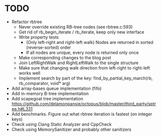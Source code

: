 # TODO

* Refactor rbtree
	* Never override existing RB-tree nodes (see rbtree.c:593)
	* Get rid of rb\_begin\_iterate / rb\_iterate, keep only new interface
	* Write property tests
		* (Only left-right and right-left walk) Nodes are returned in sorted (reverse-sorted) order
		* If all nodes are unique, every node is returned only once
	* Make corresponding changes to the blog post
	* Join LeftRightWalk and RightLeftWalk to the single structure
	* Make sure that changing walk direction from left-right to right-left works well
	* Implement search by part of the key: find\_by\_partial\_key\_march(rb, rb\_comparator, void\* arg)
* Add array-bases queue implementation (fifo)
* Add in-memory B-tree implementation
* Add scapegoat tree implementation https://github.com/delamonpansie/octopus/blob/master/third_party/sptree.h#L331
* Add benchmarks. Figure out what rbtree iteration is fastest (on integer keys)
* Check using Clang Static Analyzer and CppCheck
* Check using MemorySanitizer and probably other sanitizers
